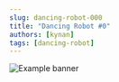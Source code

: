 ```yaml
---
slug: dancing-robot-000
title: "Dancing Robot #0"
authors: [kynan]
tags: [dancing-robot]
---
```


![Example banner](/img/stories/dancing-robot/___.png)
